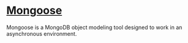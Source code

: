 # [Mongoose](https://github.com/Automattic/mongoose)
Mongoose is a MongoDB object modeling tool designed to work in an asynchronous environment.